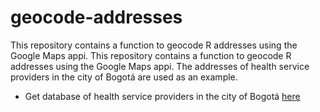 # geocode-addresses
This repository contains a function to geocode R addresses using the Google Maps appi. This repository contains a function to geocode R addresses using the Google Maps appi. The addresses of health service providers in the city of Bogotá are used as an example.

+ Get database of health service providers in the city of Bogotá [here](https://prestadores.minsalud.gov.co/directorio/consultaIPS.aspx)
